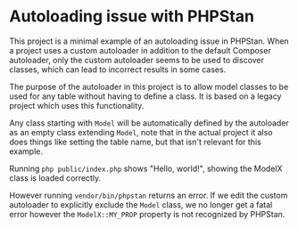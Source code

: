 # Autoloading issue with PHPStan

This project is a minimal example of an autoloading issue in PHPStan.
When a project uses a custom autoloader in addition to the default Composer autoloader, only the custom autoloader
seems to be used to discover classes, which can lead to incorrect results in some cases.

The purpose of the autoloader in this project is to allow model classes to be used for any table without having to
define a class. It is based on a legacy project which uses this functionality.

Any class starting with `Model` will be automatically defined by the autoloader as an empty class extending `Model`,
note that in the actual project it also does things like setting the table name, but that isn't relevant for this example.

Running `php public/index.php` shows "Hello, world!", showing the ModelX class is loaded correctly.

However running `vendor/bin/phpstan` returns an error. If we edit the custom autoloader to explicitly exclude the 
`Model` class, we no longer get a fatal error however the `ModelX::MY_PROP` property is not recognized by PHPStan.
